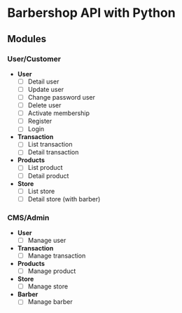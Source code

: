 # Barbershop API with Python

## Modules

### User/Customer
- **User**
  - [ ] Detail user
  - [ ] Update user
  - [ ] Change password user
  - [ ] Delete user
  - [ ] Activate membership
  - [ ] Register
  - [ ] Login
- **Transaction**
  - [ ] List transaction
  - [ ] Detail transaction
- **Products**
  - [ ] List product
  - [ ] Detail product
- **Store**
  - [ ] List store
  - [ ] Detail store (with barber)

### CMS/Admin
- **User**
  - [ ] Manage user
- **Transaction**
  - [ ] Manage transaction
- **Products**
  - [ ] Manage product
- **Store**
  - [ ] Manage store
- **Barber**
  - [ ] Manage barber
